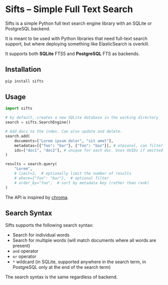 # Sifts &ndash; Simple Full Text Search

Sifts is a simple Python full text search engine library with an SQLite or PostgreSQL backend.

It is meant to be used with Python libraries that need full-text search support, but where deploying something like ElasticSearch is overkill.

It supports both **SQLite** FTS5 and **PostgreSQL** FTS as backends.

## Installation

```bash
pip install sifts
```

## Usage

```python
import sifts

# by default, creates a new SQLite database in the working directory
search = sifts.SearchEngine()

# Add docs to the index. Can also update and delete.
search.add(
    documents=["Lorem ipsum dolor", "sit amet"],
    metadatas=[{"foo": "bar"}, {"foo": "baz"}], # otpional, can filter on these
    ids=["doc1", "doc2"], # unique for each doc. Uses UUIDs if omitted
)

results = search.query(
    "Lorem",
    # limit=2,  # optionally limit the number of results
    # where={"foo": "bar"},  # optional filter
    # order_by="foo",  # sort by metadata key (rather than rank)
)
```

The API is inspired by [chroma](https://github.com/chroma-core/chroma).

## Search Syntax

Sifts supports the following search syntax:

- Search for individual words
- Search for multiple words (will match documents where all words are present)
- `and` operator
- `or` operator
- `*` wildcard (in SQLite, supported anywhere in the search term, in PostgreSQL only at the end of the search term)

The search syntax is the same regardless of backend.